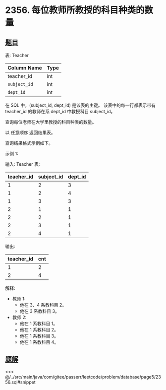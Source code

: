 # 2356. 每位教师所教授的科目种类的数量
## [题目](https://leetcode.cn/problems/number-of-unique-subjects-taught-by-each-teacher/)

表: Teacher

| Column Name  | Type |
|:-------------|:-----|
| teacher_id   | int  |
| `subject_id` | int  |
| `dept_id`    | int  |

在 SQL 中，(subject_id, dept_id) 是该表的主键。
该表中的每一行都表示带有 teacher_id 的教师在系 dept_id 中教授科目 subject_id。

查询每位老师在大学里教授的科目种类的数量。

以 任意顺序 返回结果表。

查询结果格式示例如下。

示例 1:

输入:
Teacher 表:

| teacher_id | subject_id | dept_id |
|:-----------|:-----------|:--------|
| 1          | 2          | 3       |
| 1          | 2          | 4       |
| 1          | 3          | 3       |
| 2          | 1          | 1       |
| 2          | 2          | 1       |
| 2          | 3          | 1       |
| 2          | 4          | 1       |

输出:

| teacher_id | cnt |
|:-----------|:----|
| 1          | 2   |
| 2          | 4   |

解释:

- 教师 1:
    - 他在 3、4 系教科目 2。
    - 他在 3 系教科目 3。
- 教师 2:
    - 他在 1 系教科目 1。
    - 他在 1 系教科目 2。
    - 他在 1 系教科目 3。
    - 他在 1 系教科目 4。

## [题解](https://github.com/PasseRR/JavaLeetCode/blob/master/src/main/java/com/gitee/passerr/leetcode/problem/database/page5/2356.sql)

<<< @/../src/main/java/com/gitee/passerr/leetcode/problem/database/page5/2356.sql#snippet
